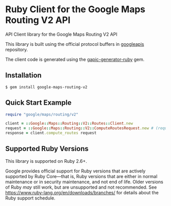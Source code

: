 # Ruby Client for the Google Maps Routing V2 API

API Client library for the Google Maps Routing V2 API

This library is built using the official protocol buffers in [googleapis](https://github.com/googleapis/googleapis) repository.

The client code is generated using the [gapic-generator-ruby](https://github.com/googleapis/gapic-generator-ruby) gem.
## Installation

```
$ gem install google-maps-routing-v2
```

## Quick Start Example

```ruby
require "google/maps/routing/v2"

client = ::Google::Maps::Routing::V2::Routes::Client.new
request = ::Google::Maps::Routing::V2::ComputeRoutesRequest.new # (request fields as keyword arguments...)
response = client.compute_routes request
```

## Supported Ruby Versions

This library is supported on Ruby 2.6+.

Google provides official support for Ruby versions that are actively supported
by Ruby Core—that is, Ruby versions that are either in normal maintenance or
in security maintenance, and not end of life. Older versions of Ruby _may_
still work, but are unsupported and not recommended. See
https://www.ruby-lang.org/en/downloads/branches/ for details about the Ruby
support schedule.
